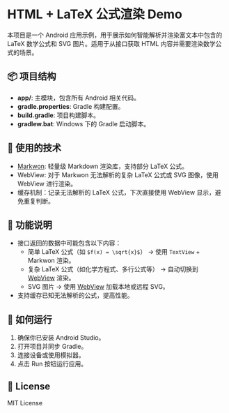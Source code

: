 # HTML + LaTeX 公式渲染 Demo

本项目是一个 Android 应用示例，用于展示如何智能解析并渲染富文本中包含的 LaTeX 数学公式和 SVG 图片。适用于从接口获取 HTML 内容并需要渲染数学公式的场景。

## 📦 项目结构

- **app/**: 主模块，包含所有 Android 相关代码。
- **gradle.properties**: Gradle 构建配置。
- **build.gradle**: 项目构建脚本。
- **gradlew.bat**: Windows 下的 Gradle 启动脚本。

## 🔧 使用的技术

- [Markwon](https://noties.io/Markwon/): 轻量级 Markdown 渲染库，支持部分 LaTeX 公式。
- WebView: 对于 Markwon 无法解析的复杂 LaTeX 公式或 SVG 图像，使用 WebView 进行渲染。
- 缓存机制：记录无法解析的 LaTeX 公式，下次直接使用 WebView 显示，避免重复判断。

## 🧪 功能说明

- 接口返回的数据中可能包含以下内容：
    - 简单 LaTeX 公式（如 `$f(x) = \sqrt{x}$`） → 使用 `TextView` + Markwon 渲染。
    - 复杂 LaTeX 公式（如化学方程式、多行公式等） → 自动切换到 [WebView](file://android\webkit\WebView.java#L48-L311) 渲染。
    - SVG 图片 → 使用 [WebView](file://android\webkit\WebView.java#L48-L311) 加载本地或远程 SVG。
- 支持缓存已知无法解析的公式，提高性能。

## 🚀 如何运行

1. 确保你已安装 Android Studio。
2. 打开项目并同步 Gradle。
3. 连接设备或使用模拟器。
4. 点击 Run 按钮运行应用。

## 📄 License

MIT License
